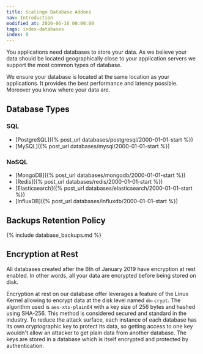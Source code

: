 ```yaml
---
title: Scalingo Database Addons
nav: Introduction
modified_at: 2020-06-16 00:00:00
tags: index-databases
index: 0
---
```


You applications need databases to store your data. As we believe your data
should be located geographically close to your application servers we support
the most common types of database.

We ensure your database is located at the same location as your applications.
It provides the best performance and latency possible. Moreover you know where
your data are.

## Database Types

### SQL

* [PostgreSQL]({% post_url databases/postgresql/2000-01-01-start %})
* [MySQL]({% post_url databases/mysql/2000-01-01-start %})

### NoSQL

* [MongoDB]({% post_url databases/mongodb/2000-01-01-start %})
* [Redis]({% post_url databases/redis/2000-01-01-start %})
* [Elasticsearch]({% post_url databases/elasticsearch/2000-01-01-start %})
* [InfluxDB]({% post_url databases/influxdb/2000-01-01-start %})

## Backups Retention Policy

{% include database_backups.md %}

## Encryption at Rest

All databases created after the 6th of January 2019 have encryption at rest
enabled. In other words, all your data are encrypted before being stored on
disk.

Encryption at rest on our database offer leverages a feature of the Linux Kernel
allowing to encrypt data at the disk level named `dm-crypt`. The algorithm used
is `aes-xts-plain64` with a key size of 256 bytes and hashed using SHA-256. This
method is considered secured and standard in the industry. To reduce the attack
surface, each instance of each database has its own cryptographic key to protect
its data, so getting access to one key wouldn't allow an attacker to get plain
data from another database. The keys are stored in a database which is itself
encrypted and protected by authentication.
